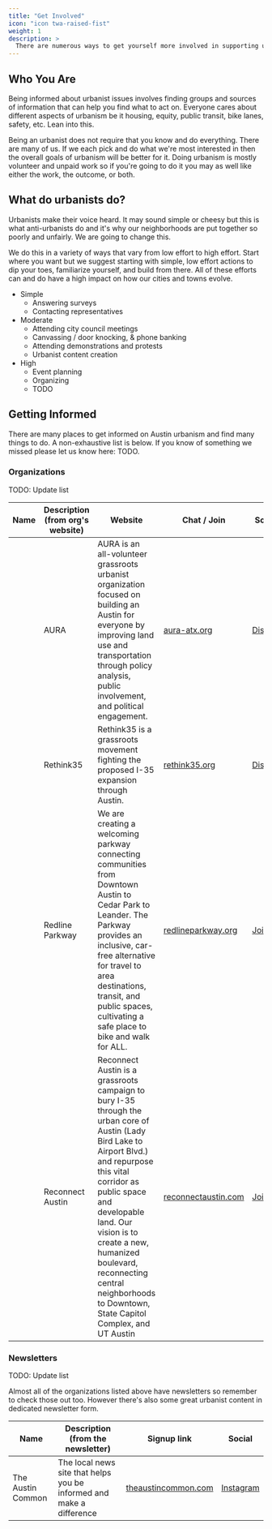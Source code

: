 ```yaml
---
title: "Get Involved"
icon: "icon twa-raised-fist"
weight: 1
description: >
  There are numerous ways to get yourself more involved in supporting urbanist causes. The first steps of which are knowing who you are, what you care about, and getting informed.
---
```

## Who You Are

Being informed about urbanist issues involves finding groups and sources of information that can help you find what to act on. Everyone cares about different aspects of urbanism be it housing, equity, public transit, bike lanes, safety, etc. Lean into this.

Being an urbanist does not require that you know and do everything. There are many of us. If we each pick and do what we're most interested in then the overall goals of urbanism will be better for it. Doing urbanism is mostly volunteer and unpaid work so if you're going to do it you may as well like either the work, the outcome, or both.

## What do urbanists do?

Urbanists make their voice heard. It may sound simple or cheesy but this is what anti-urbanists do and it's why our neighborhoods are put together so poorly and unfairly. We are going to change this.

We do this in a variety of ways that vary from low effort to high effort. Start where you want but we suggest starting with simple, low effort actions to dip your toes, familiarize yourself, and build from there. All of these efforts can and do have a high impact on how our cities and towns evolve.

- Simple
  - Answering surveys
  - Contacting representatives
- Moderate
  - Attending city council meetings
  - Canvassing / door knocking, & phone banking
  - Attending demonstrations and protests
  - Urbanist content creation
- High
  - Event planning
  - Organizing
  - TODO

## Getting Informed

There are many places to get informed on Austin urbanism and find many things to do. A non-exhaustive list is below. If you know of something we missed please let us know here: TODO.

### Organizations

TODO: Update list

| Name | Description (from org's website) | Website                                                                                                                                                                                                                                                                                                                                    | Chat / Join                                           | Social                                           | Dip your toes                                                        |                                                                                              |
|------|----------------------------------|--------------------------------------------------------------------------------------------------------------------------------------------------------------------------------------------------------------------------------------------------------------------------------------------------------------------------------------------|-------------------------------------------------------|--------------------------------------------------|----------------------------------------------------------------------|----------------------------------------------------------------------------------------------|
|      | AURA                             | AURA is an all-volunteer grassroots urbanist organization focused on building an Austin for everyone by improving land use and transportation through policy analysis, public involvement, and political engagement.                                                                                                                       | [aura-atx.org](https://aura-atx.org)                  | [Discord](https://discord.gg/eQqxMV5KMq)         | [Twitter](https://twitter.com/AURAatx)                               | Join their Discord and turn on notifications for the #get-involved channel for things to do! |
|      | Rethink35                        | Rethink35 is a grassroots movement fighting the proposed I-35 expansion through Austin.                                                                                                                                                                                                                                                    | [rethink35.org](https://rethink35.org/)               | [Discord](https://discord.com/invite/pTvvSgUwFf) | [TikTok](https://www.tiktok.com/@rethink35_atx)                      | Join their Discord and turn on notifications for the #calls-to-action channel!               |
|      | Redline Parkway                  | We are creating a welcoming parkway connecting communities from Downtown Austin to Cedar Park to Leander. The Parkway provides an inclusive, car-free alternative for travel to area destinations, transit, and public spaces, cultivating a safe place to bike and walk for ALL.                                                          | [redlineparkway.org](https://www.redlineparkway.org/) | [Join](https://www.redlineparkway.org/join)      | [Instagram](https://www.instagram.com/redlineparkway/)               |                                                                                              |
|      | Reconnect Austin                 | Reconnect Austin is a grassroots campaign to bury I-35 through the urban core of Austin (Lady Bird Lake to Airport Blvd.) and repurpose this vital corridor as public space and developable land. Our vision is to create a new, humanized boulevard, reconnecting central neighborhoods to Downtown, State Capitol Complex, and UT Austin | [reconnectaustin.com](https://reconnectaustin.com/)   | [Join](https://reconnectaustin.com/join-us/)     | [Facebook](https://reconnectaustin.com/join-us/?share=facebook&nb=1) |                                                                                              |

### Newsletters

TODO: Update list

Almost all of the organizations listed above have newsletters so remember to check those out too. However there's also some great urbanist content in dedicated newsletter form.

| Name              | Description (from the newsletter)                                    | Signup link                                                   | Social                                                    |
|-------------------|----------------------------------------------------------------------|---------------------------------------------------------------|-----------------------------------------------------------|
| The Austin Common | The local news site that helps you be informed and make a difference | [theaustincommon.com](https://theaustincommon.com/subscribe/) | [Instagram](https://www.instagram.com/the_austin_common/) |
